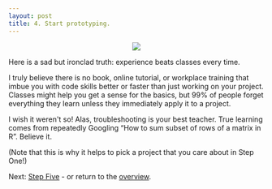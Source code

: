```yaml
---
layout: post
title: 4. Start prototyping.
---
```


<p align="center">
  <img src="https://media.giphy.com/media/8AfVHQbGG8dxGCC7ES/giphy.gif">
</p>

Here is a sad but ironclad truth: experience beats classes every time. 

I truly believe there is no book, online tutorial, or workplace training that imbue you with code skills better or faster than just working on your project. Classes might help you get a sense for the basics, but 99% of people forget everything they learn unless they immediately apply it to a project. 

I wish it weren't so! Alas, troubleshooting is your best teacher. True learning comes from repeatedly Googling “How to sum subset of rows of a matrix in R”. Believe it.

(Note that this is why it helps to pick a project that you care about in Step One!)

Next: [Step Five](https://kmuench.github.io/2020/03/18/step-5/) - or return to the [overview](https://kmuench.github.io/2020/03/18/ten-steps-to-bioinf/).
